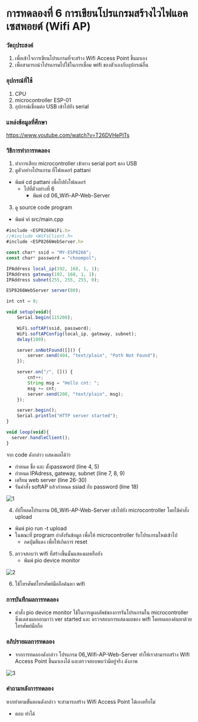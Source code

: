 # การทดลองที่ 6 การเขียนโปรแกรมสร้างไวไฟแอคเซสพอยต์ (Wifi AP)

### วัตถุประสงค์
1. เพื่อเข้าใจการเขียนโปรแกรมที่จะสร้าง Wifi Access Point ขึ้นมาเอง 
2. เพื่อสามารถนำโปรแกรมไปใช้ในการเชื่อม wifi ของตัวเองกับอุปกรณ์อื่น

### อุปกรณ์ที่ใช้
1. CPU
2. microcontroller ESP-01
3. อุปกรณ์เชื่อมต่อ USB เข้าไปยัง serial

### แหล่งข้อมูลที่ศึกษา
https://www.youtube.com/watch?v=T26DVHePlTs

### วิธีการทำการทดลอง
1. ทำการเสียบ microcontroller เข้าทาง serial port ของ USB 
2. ดูตัวอย่างโปรแกรม ที่โฟลเดอร์ pattani
* พิมพ์ cd pattani เพื่อไปยังโฟลเดอร์
  * ไปที่ตัวอย่างที่ 6
    * พิมพ์ cd 06_Wifi-AP-Web-Server
3. ดู source code program 
* พิมพ์ vi src/main.cpp  
```javascript
#include <ESP8266WiFi.h>
//#include <WiFiClient.h>
#include <ESP8266WebServer.h>

const char* ssid = "MY-ESP8266";
const char* password = "choompol";

IPAddress local_ip(192, 168, 1, 1);
IPAddress gateway(192, 168, 1, 1);
IPAddress subnet(255, 255, 255, 0);

ESP8266WebServer server(80);

int cnt = 0;

void setup(void){
	Serial.begin(115200);

	WiFi.softAP(ssid, password);
	WiFi.softAPConfig(local_ip, gateway, subnet);
	delay(100);

	server.onNotFound([]() {
		server.send(404, "text/plain", "Path Not Found");
	});

	server.on("/", []() {
		cnt++;
		String msg = "Hello cnt: ";
		msg += cnt;
		server.send(200, "text/plain", msg);
	});

	server.begin();
	Serial.println("HTTP server started");
}

void loop(void){
  server.handleClient();
}
```
จาก code ดังกล่าว เเสดงผลได้ว่า
* กำหนด ชื่อ และ ตั้งpassword (line 4, 5)
* กำหนด IPAdress, gateway, subnet (line 7, 8, 9)
* เตรียม web server (line 26-30)
* รันคำสั่ง softAP แล้วกำหนด ssiad กับ password (line 18)

![1](https://user-images.githubusercontent.com/80879395/112323325-43a12b00-8ce4-11eb-852f-11fffbdda294.jpg)

4. อัปโหลดโปรแกรม 06_Wifi-AP-Web-Server เข้าไปยัง microcontroller โดยใช้คำสั่ง upload
  * พิมพ์ pio run -t upload
  * ในขณะที่ program กำลังรันข้อมูล เพื่อให้ microcontroller รับโปรแกรมใหม่เข้าไป
    * กดปุ่มสีแดง เพื่อให้เกิดการ reset
5. ตรวจสอบว่า wifi ที่สร้างขึ้นนั้นแสดงผลหรือยัง 
    * พิมพ์ pio device monitor

![2](https://user-images.githubusercontent.com/80879395/112326044-c32ff980-8ce6-11eb-96ca-cc95cc848bb7.jpg)

6. ใช้โทรศัพท์โทรศัพท์มือถือค้นหา wifi

### การบันทึกผลการทดลอง
* คำสั่ง pio device monitor ใช้ในการดูผลลัพธ์ของการรันโปรแกรมใน microcontroller ซึ่งแดสงผลออกมาว่า ver started และ ตรวจสอบการแสดงผลของ wifi โดยทดลองค้นหาด้วยโทรศัพท์มือถือ 

### อภิปรายผลการทดลอง
* จากการทดลองดังกล่าว โปรแกรม 06_Wifi-AP-Web-Server ทำให้เราสามารถสร้าง Wifi Access Point ขึ้นมาเองได้ และตรวจสอบพบว่ามีอยู่จริง ดังภาพ

![3](https://user-images.githubusercontent.com/80879395/112326403-12762a00-8ce7-11eb-84f2-49ba58d05b0b.jpg)

### คำถามหลังการทดลอง
หากทำตามขั้นตอนดังกล่าว จะสามารถสร้าง Wifi Access Point ได้เองหรือไม่
* ตอบ ทำได้
